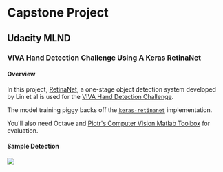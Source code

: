 # Capstone Project

## Udacity MLND

### VIVA Hand Detection Challenge Using A Keras RetinaNet

#### Overview

In this project, [RetinaNet](https://research.fb.com/publications/focal-loss-for-dense-object-detection/), a one-stage object detection system developed by Lin et al is used for the [VIVA Hand Detection Challenge](http://cvrr.ucsd.edu/vivachallenge/index.php/hands/hand-detection/).

The model training piggy backs off the [`keras-retinanet`](https://github.com/fizyr/keras-retinanet) implementation.

You'll also need Octave and [Piotr's Computer Vision Matlab Toolbox](https://pdollar.github.io/toolbox/) for evaluation.

#### Sample Detection

![](https://github.com/yoonapps/MLND-Capstone/blob/master/misc/sample_20_025.png)